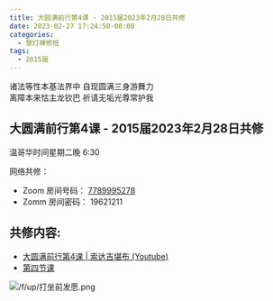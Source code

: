 ```yaml
---
title: 大圆满前行第4课 - 2015届2023年2月28日共修
date: 2023-02-27 17:24:50-08:00
categories:
  - 慧灯禅修班
tags:
  - 2015届
---
```

诸法等性本基法界中 自现圆满三身游舞力  
离障本来怙主龙钦巴 祈请无垢光尊常护我

## 大圆满前行第4课 - 2015届2023年2月28日共修

温哥华时间星期二晚 6:30 

网络共修：

- Zoom 房间号码： [7789995278](https://us02web.zoom.us/j/7789995278?pwd=VjZmbWJFY2k2K0E5RVB2cTNIQmhqUT09)
- Zomm 房间密码： 19621211

## 共修内容:

- [大圆满前行第4课 | 索达吉堪布 (Youtube)](https://www.youtube.com/watch?v=wgUMPUBZAeA&list=PLAnEIprIVklfWTKX6X1gI9eR_phiB8B4b&index=6)
- [第四节课](http://huidengchanxiu.net/refs/qxgs/qxgs-02wffs#第四节课)

![/f/up/打坐前发愿.png](/f/up/打坐前发愿.png)

